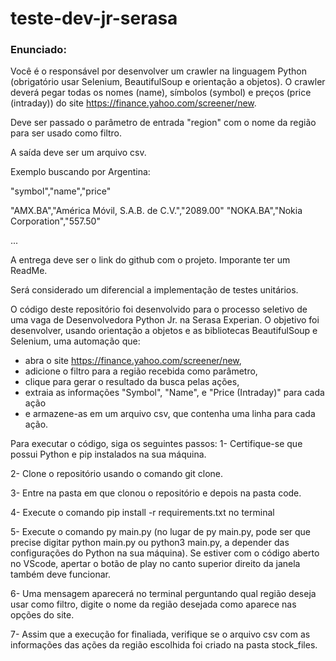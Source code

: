 # teste-dev-jr-serasa

### Enunciado:
Você é o responsável por desenvolver um crawler na linguagem Python (obrigatório usar Selenium, BeautifulSoup e orientação a objetos).
O crawler deverá pegar todas os nomes (name), símbolos (symbol) e preços (price (intraday)) do site https://finance.yahoo.com/screener/new.

Deve ser passado o parâmetro de entrada "region" com o nome da região para ser usado como filtro. 

A saída deve ser um arquivo csv.
 
Exemplo buscando por Argentina:

"symbol","name","price"

"AMX.BA","América Móvil, S.A.B. de C.V.","2089.00"
"NOKA.BA","Nokia Corporation","557.50"

...

A entrega deve ser o link do github com o projeto. Imporante ter um ReadMe.

Será considerado um diferencial a implementação de testes unitários.

O código deste repositório foi desenvolvido para o processo seletivo de uma vaga de Desenvolvedora Python Jr. na Serasa Experian. O objetivo foi desenvolver, usando orientação a objetos e as bibliotecas BeautifulSoup e Selenium, uma automação que:
- abra o site https://finance.yahoo.com/screener/new, 
- adicione o filtro para a região recebida como parâmetro, 
- clique para gerar o resultado da busca pelas ações,
- extraia as informações "Symbol", "Name", e "Price (Intraday)" para cada ação 
- e armazene-as em um arquivo csv, que contenha uma linha para cada ação.

Para executar o código, siga os seguintes passos: 
1- Certifique-se que possui Python e pip instalados na sua máquina.

2- Clone o repositório usando o comando git clone.

3- Entre na pasta em que clonou o repositório e depois na pasta code.

4- Execute o comando pip install -r requirements.txt no terminal

5- Execute o comando py main.py (no lugar de py main.py, pode ser que precise digitar python main.py ou python3 main.py, a depender das configurações do Python na sua máquina). Se estiver com o código aberto no VScode, apertar o botão de play no canto superior direito da janela também deve funcionar.

6- Uma mensagem aparecerá no terminal perguntando qual região deseja usar como filtro, digite o nome da região desejada como aparece nas opções do site.

7- Assim que a execução for finaliada, verifique se o arquivo csv com as informações das ações da região escolhida foi criado na pasta stock_files.